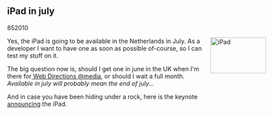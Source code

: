 <article><h1>iPad in july</h1><time><span class="day">8</span><span class="month">5</span><span class="year">2010</span></time><p><img style="float: right; margin-right: -100px; margin-left: 10px;" title="hardware-01t-20100127.png" src="http://wnas.nl/user/files/hardware-01t-20100127_20100508125024.png" border="0" alt="iPad" width="130" height="84" />Yes, the iPad is going to be available in the Netherlands in July. As a developer I want to have one as soon as possible of-course, so I can test my stuff on it.</p><p>The big question now is, should I get one in june in the UK when I'm there for<a href="http://atmedia.webdirections.org/"> Web Directions @media</a>, or should I wait a full month. <em>Available in july will probably mean the end of july... </em></p><p>And in case you have been hiding under a rock, here is the keynote <a href="http://www.apple.com/quicktime/qtv/specialevent0110/">announcing</a> the iPad.</p></article>